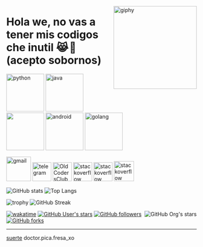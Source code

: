 <!--suppress HtmlDeprecatedAttribute -->
[<img align='right' src="https://makesweet.com/f/b/1/c/b1cc0b23-5e15-4eb4-83fb-611af3475dd7.gif" width="220" alt="giphy">](https://t.me/voko_aleksey)



# Hola we, no vas a tener mis codigos che inutil 😹 🤌(acepto sobornos)



[<img src="https://i.pinimg.com/originals/e6/c5/b8/e6c5b879bfa5b03a4c08c25aff132d02.gif" alt="python" width="100">](https://docs.python.org/3/library/index.html)
[<img src="https://i.pinimg.com/564x/ef/45/24/ef4524f4560e702209a0bc0b77ab40b5.jpg" alt="java" width="100">](https://docs.oracle.com/en/java/)
[<img src="https://i.pinimg.com/564x/d8/05/b8/d805b858741e484e928ef19f062b0cc8.jpg" width="100">](https://kotlinlang.org/docs/home.html)
[<img src="https://i.pinimg.com/564x/3d/77/bd/3d77bd2e875a70874a6dfd9845ff9f93.jpg" alt="android" width="100">](https://developer.android.com/reference)
[<img src="https://i.pinimg.com/564x/18/c1/97/18c197def1ced1e87b7c95c630a113d0.jpg" alt="golang" width="100">](https://golang.org/doc/)



[<img src="https://i.pinimg.com/originals/ec/1c/7a/ec1c7a4b336fcb0720cf9002bafdcb26.gif" alt="gmail" width="65">](mailto:voko.aleksey@gmail.com)
[<img src="https://i.pinimg.com/564x/39/ad/39/39ad39302b0ffe1d772deac6b14e7e98.jpg" alt="telegram" width="50">](https://t.me/voko_aleksey)
[<img src="https://i.pinimg.com/564x/3d/4b/7c/3d4b7c98faebf73f92c5b59871565e9a.jpg" alt="OldCodersClub" width="50">](https://t.me/oldcodersclub)
[<img src="https://i.pinimg.com/originals/93/58/f8/9358f84e21a2926a3ca93fa3c76be0da.gif" alt="stackoverflow" width="50">](https://ru.stackoverflow.com/users/371584/aleksey-voko)
[<img src="https://i.pinimg.com/474x/7d/13/ea/7d13ea46d45c1f7797099e99eb0688b9.jpg" alt="stackoverflow" width="50">](https://stackoverflow.com/users/13531449/aleksey-voko)
[<img src="https://image.winudf.com/v2/image1/cnUuaGFicmFoYWJyX2ljb25fMTU1NTE2NzQwMF8wMTQ/icon.png?w=&fakeurl=1" alt="stackoverflow" width="53">](https://freelance.habr.com/freelancers/Voko_Aleksey)



![GitHub stats](https://github-readme-stats.vercel.app/api?username=Aleksey-Voko&theme=gotham&show_icons=true&count_private=true&hide_title=true&hide_border=true)
![Top Langs](https://github-readme-stats.vercel.app/api/top-langs/?username=Aleksey-Voko&layout=default&theme=gotham&hide=html&hide_border=true&card_width=330)


![trophy](https://github-profile-trophy.vercel.app/?username=Aleksey-Voko&theme=onestar&no-frame=true&column=3&row=2)
![GitHub Streak](http://github-readme-streak-stats.herokuapp.com?user=Aleksey-Voko&theme=gotham&hide_border=true&date_format=M%20j%5B%2C%20Y%5D)


[<img alt="GitHub Org's stars" src="https://img.shields.io/github/stars/OldCodersClub?label=OldCodersClub%27s%20Stars&logoColor=red&style=social" align="right">](https://github.com/OldCodersClub/faq)

[![wakatime](https://wakatime.com/badge/user/8cc8aa38-4041-409b-9d27-a85e5b897ad4.svg?style=social)](https://wakatime.com/@8cc8aa38-4041-409b-9d27-a85e5b897ad4)
[<img alt="GitHub User's stars" src="https://img.shields.io/github/stars/Aleksey-Voko?affiliations=OWNER%2CCOLLABORATOR%2CORGANIZATION_MEMBER&label=Total%20user%20stars%20in%20all%20repo&logoColor=red&style=social">](https://github.com/Aleksey-Voko?tab=repositories&q=&type=&language=&sort=stargazers)
[<img alt="GitHub followers" src="https://img.shields.io/github/followers/Aleksey-Voko?&logoColor=red&style=social">](https://github.com/Aleksey-Voko?tab=followers)
[<img alt="GitHub forks" src="https://img.shields.io/github/forks/Aleksey-Voko/TranslatorSelenium?logoColor=red&style=social">](https://github.com/Aleksey-Voko/TranslatorSelenium/network/members)

------


[suerte](https://kekma.net)
doctor.pica.fresa_xo
